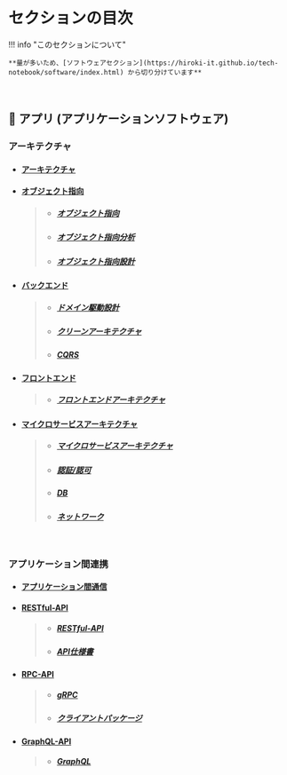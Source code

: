 
# セクションの目次

!!! info "このセクションについて"

    **量が多いため、[ソフトウェアセクション](https://hiroki-it.github.io/tech-notebook/software/index.html) から切り分けています**

<br>

## 🚀 アプリ (アプリケーションソフトウェア) 


### アーキテクチャ

* #### [アーキテクチャ](https://hiroki-it.github.io/tech-notebook/software/software_application_architecture.html)
* #### <u>オブジェクト指向</u>
  > * ##### [︎オブジェクト指向](https://hiroki-it.github.io/tech-notebook/software/software_application_architecture_object_orientation.html)
  > * ##### [︎オブジェクト指向分析](https://hiroki-it.github.io/tech-notebook/software/software_application_architecture_object_orientation_analysis.html)
  > * ##### [︎オブジェクト指向設計](https://hiroki-it.github.io/tech-notebook/software/software_application_architecture_object_orientation_design.html)
* #### <u>バックエンド</u>
  > * ##### [︎ドメイン駆動設計](https://hiroki-it.github.io/tech-notebook/software/software_application_architecture_backend_domain_driven_design.html)
  > * ##### [︎クリーンアーキテクチャ](https://hiroki-it.github.io/tech-notebook/software/software_application_architecture_backend_domain_driven_design_clean_architecture.html)
  > * ##### [︎CQRS](https://hiroki-it.github.io/tech-notebook/software/software_application_architecture_backend_cqrs.html)

* #### <u>フロントエンド</u>
  > * ##### [︎フロントエンドアーキテクチャ](https://hiroki-it.github.io/tech-notebook/software/software_application_architecture_frontend.html)

* #### <u>マイクロサービスアーキテクチャ</u>
  > * ##### [︎マイクロサービスアーキテクチャ](https://hiroki-it.github.io/tech-notebook/software/software_application_architecture_microservices.html)
  > * ##### [認証/認可](https://hiroki-it.github.io/tech-notebook/software/software_application_architecture_microservices_auth.html)
  > * ##### [DB](https://hiroki-it.github.io/tech-notebook/software/software_application_architecture_microservices_database.html)
  > * ##### [ネットワーク](https://hiroki-it.github.io/tech-notebook/software/software_application_architecture_microservices_network.html)

<br>

### アプリケーション間連携

* #### [︎アプリケーション間通信](https://hiroki-it.github.io/tech-notebook/software/software_application_collaboration_communication.html)

* #### <u>RESTful-API</u>
  > * ##### [︎RESTful-API](https://hiroki-it.github.io/tech-notebook/software/software_application_collaboration_api_restful.html)
  > * ##### [︎API仕様書](https://hiroki-it.github.io/tech-notebook/software/software_application_collaboration_api_restful_api_specification.html)

* #### <u>RPC-API</u>
  > * ##### [︎gRPC](https://hiroki-it.github.io/tech-notebook/software/software_application_collaboration_api_rpc_api_grpc.html)
  > * ##### [クライアントパッケージ](https://hiroki-it.github.io/tech-notebook/software/software_application_collaboration_api_rpc_api_grpc_client_package.html)

* #### <u>GraphQL-API</u>
  > * ##### [GraphQL](https://hiroki-it.github.io/tech-notebook/software/software_application_collaboration_api_graphql_api_graphql.html)
